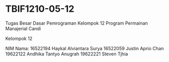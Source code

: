 # TBIF1210-05-12
Tugas Besar Dasar Pemrograman Kelompok 12
Program Permainan Manajerial Candi

Kelompok 12

NIM Nama:
16522194 Haykal Alviantara Surya
16522059 Justin Aprio Chan
19622122 Andhika Tantyo Anugrah
19622221 Steven Tjhia
